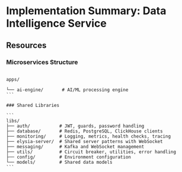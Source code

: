 # Implementation Summary: Data Intelligence Service

## Resources

### Microservices Structure

````

apps/

└── ai-engine/       # AI/ML processing engine
```

### Shared Libraries

```
libs/
├── auth/           # JWT, guards, password handling
├── database/       # Redis, PostgreSQL, ClickHouse clients
├── monitoring/     # Logging, metrics, health checks, tracing
├── elysia-server/  # Shared server patterns with WebSocket
├── messaging/      # Kafka and WebSocket management
├── utils/          # Circuit breaker, utilities, error handling
├── config/         # Environment configuration
└── models/         # Shared data models
```
````
